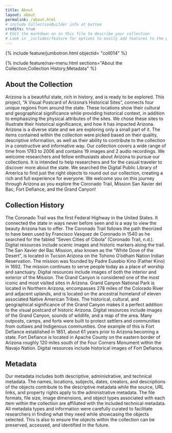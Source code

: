 ```yaml
---
title: About
layout: about
permalink: /about.html
# include CollectionBuilder info at bottom
credits: true
# Edit the markdown on in this file to describe your collection
# Look in _includes/feature for options to easily add features to the page
---
```


{% include feature/jumbotron.html objectid= "coll014" %}

{% include feature/nav-menu.html sections="About the Collection;Collection History;Metadata" %}

## About the Collection

Arizona is a beautiful state, rich in history, and is ready to be explored. This project, “A Visual Postcard of Arizona’s Historical Sites”, connects four unique regions from around the state. These locations show their cultural and geographical significance while providing historical context, in addition to emphasizing the physical attributes of the sites. We chose these sites to illustrate their historical significance, and how it has impacted Arizona. Arizona is a diverse state and we are exploring only a small part of it. The items contained within the collection were picked based on their quality, descriptive information, as well as their ability to contribute to the collection in a constructive and informative way. Our collection covers a wide range of time from 1783 to 2006 and contains 19 images and 2 audio recordings.
We welcome researchers and fellow enthusiasts about Arizona to pursue our collections. It is intended to help researchers and for the casual traveler to discover more about the state. We searched the Digital Public Library of America to find just the right objects to round out our collection, creating a rich and full experience for everyone.  We welcome you on this journey through Arizona as you explore the Coronado Trail, Mission San Xavier del Bac, Fort Defiance, and the Grand Canyon!


## Collection History

The Coronado Trail was the first Federal Highway in the United States. It connected the state in ways never before seen and is a way to view the beauty Arizona has to offer. The Coronado Trail follows the path theorized to have been used by Francisco Vasquez de Coronado in 1540 as he searched for the fabled “Seven Cities of Cibola” (Coronado Trail, n.d.). Digital resources include scenic images and historic markers along the trail.
The San Xavier del Bac Mission, also known as the “White Dove of the Desert”, is located in Tucson Arizona on the Tohono O’odham Nation Indian Reservation. The mission was founded by Padre Eusebio Kino (Father Kino) in 1692. The mission continues to serve people today as a place of worship and sanctuary. Digital resources include images of both the interior and exterior of the Mission.
The Grand Canyon is considered one of the most iconic and most visited sites in Arizona. Grand Canyon National Park is located in Northern Arizona, encompasses 278 miles of the Colorado River and adjacent uplands, and is located on the ancestral homeland of eleven associated Native American Tribes. The historical, cultural, and geographical significance of the Grand Canyon makes it a perfect addition to the visual postcard of historic Arizona. Digital resources include images of the Grand Canyon, sounds of wildlife, and a map of the area.
Many outposts, camps, and forts were built to protect settlers and communities from outlaws and Indigenous communities. One example of this is Fort Defiance established in 1851, about 61 years prior to Arizona becoming a state. Fort Defiance is located in Apache County on the eastern border of Arizona roughly 120 miles south of the Four Corners Monument within the Navajo Nation. Digital resources include historical images of Fort Defiance.


## Metadata

Our metadata includes both descriptive, administrative, and technical metadata. The names, locations, subjects, dates, creators, and descriptions of the objects contribute to the descriptive metadata while the source, URL links, and property rights apply to the administrative metadata. The file formats, file size, image dimensions, and object types associated with each item within the collection are affiliated with the included technical metadata. All metadata types and information were carefully curated to facilitate researchers in finding what they need while showcasing the objects selected. This is also to ensure the objects within the collection can be preserved, accessed, and identified in the future.
